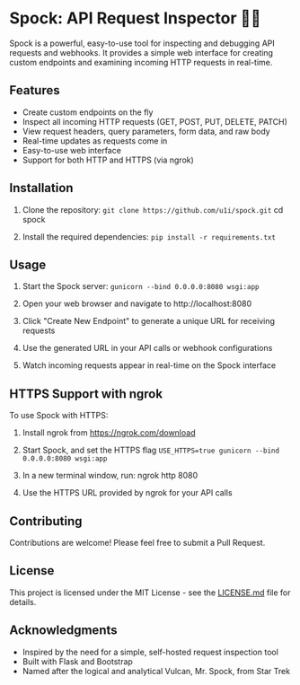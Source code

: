 # Spock: API Request Inspector 🖖🏽

Spock is a powerful, easy-to-use tool for inspecting and debugging API requests and webhooks. It provides a simple web interface for creating custom endpoints and examining incoming HTTP requests in real-time.

## Features

- Create custom endpoints on the fly
- Inspect all incoming HTTP requests (GET, POST, PUT, DELETE, PATCH)
- View request headers, query parameters, form data, and raw body
- Real-time updates as requests come in
- Easy-to-use web interface
- Support for both HTTP and HTTPS (via ngrok)

## Installation

1. Clone the repository:
   `git clone https://github.com/u1i/spock.git`
   cd spock

2. Install the required dependencies:
   `pip install -r requirements.txt`

## Usage

1. Start the Spock server:
   `gunicorn --bind 0.0.0.0:8080 wsgi:app`

2. Open your web browser and navigate to http://localhost:8080

3. Click "Create New Endpoint" to generate a unique URL for receiving requests

4. Use the generated URL in your API calls or webhook configurations

5. Watch incoming requests appear in real-time on the Spock interface

## HTTPS Support with ngrok

To use Spock with HTTPS:

1. Install ngrok from https://ngrok.com/download

2. Start Spock, and set the HTTPS flag `USE_HTTPS=true gunicorn --bind 0.0.0.0:8080 wsgi:app`

3. In a new terminal window, run:
   ngrok http 8080

4. Use the HTTPS URL provided by ngrok for your API calls

## Contributing

Contributions are welcome! Please feel free to submit a Pull Request.

## License

This project is licensed under the MIT License - see the [LICENSE.md](LICENSE.md) file for details.

## Acknowledgments

- Inspired by the need for a simple, self-hosted request inspection tool
- Built with Flask and Bootstrap
- Named after the logical and analytical Vulcan, Mr. Spock, from Star Trek
